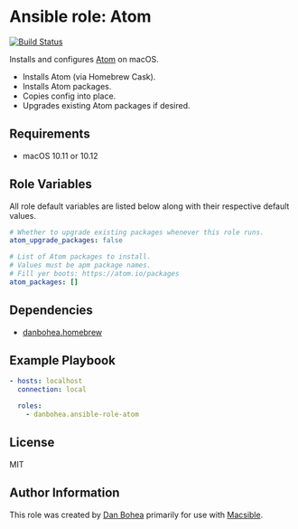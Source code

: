 # Ansible role: Atom

[![Build Status](https://travis-ci.org/danbohea/ansible-role-atom.svg?branch=master)](https://travis-ci.org/danbohea/ansible-role-atom)

Installs and configures [Atom](https://atom.io) on macOS.

- Installs Atom (via Homebrew Cask).
- Installs Atom packages.
- Copies config into place.
- Upgrades existing Atom packages if desired.


## Requirements

- macOS 10.11 or 10.12


## Role Variables

All role default variables are listed below along with their respective default values.

```yaml
# Whether to upgrade existing packages whenever this role runs.
atom_upgrade_packages: false

# List of Atom packages to install.
# Values must be apm package names.
# Fill yer boots: https://atom.io/packages
atom_packages: []
```


## Dependencies

- [danbohea.homebrew](https://galaxy.ansible.com/danbohea/homebrew)


## Example Playbook

```yaml
- hosts: localhost
  connection: local

  roles:
    - danbohea.ansible-role-atom
```


## License

MIT


## Author Information

This role was created by [Dan Bohea](http://bohea.co.uk) primarily for use with [Macsible](https://github.com/macsible/macsible).
